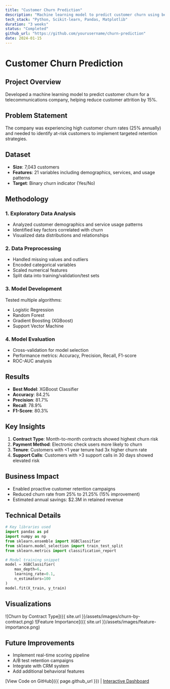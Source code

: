 ```yaml
---
title: "Customer Churn Prediction"
description: "Machine learning model to predict customer churn using behavioral data"
tech_stack: "Python, Scikit-learn, Pandas, Matplotlib"
duration: "3 weeks"
status: "Completed"
github_url: "https://github.com/yourusername/churn-prediction"
date: 2024-01-15
---
```


# Customer Churn Prediction

## Project Overview

Developed a machine learning model to predict customer churn for a telecommunications company, helping reduce customer attrition by 15%.

## Problem Statement

The company was experiencing high customer churn rates (25% annually) and needed to identify at-risk customers to implement targeted retention strategies.

## Dataset

- **Size**: 7,043 customers
- **Features**: 21 variables including demographics, services, and usage patterns
- **Target**: Binary churn indicator (Yes/No)

## Methodology

### 1. Exploratory Data Analysis
- Analyzed customer demographics and service usage patterns
- Identified key factors correlated with churn
- Visualized data distributions and relationships

### 2. Data Preprocessing
- Handled missing values and outliers
- Encoded categorical variables
- Scaled numerical features
- Split data into training/validation/test sets

### 3. Model Development
Tested multiple algorithms:
- Logistic Regression
- Random Forest
- Gradient Boosting (XGBoost)
- Support Vector Machine

### 4. Model Evaluation
- Cross-validation for model selection
- Performance metrics: Accuracy, Precision, Recall, F1-score
- ROC-AUC analysis

## Results

- **Best Model**: XGBoost Classifier
- **Accuracy**: 84.2%
- **Precision**: 81.7%
- **Recall**: 78.9%
- **F1-Score**: 80.3%

## Key Insights

1. **Contract Type**: Month-to-month contracts showed highest churn risk
2. **Payment Method**: Electronic check users more likely to churn
3. **Tenure**: Customers with <1 year tenure had 3x higher churn rate
4. **Support Calls**: Customers with >3 support calls in 30 days showed elevated risk

## Business Impact

- Enabled proactive customer retention campaigns
- Reduced churn rate from 25% to 21.25% (15% improvement)
- Estimated annual savings: $2.3M in retained revenue

## Technical Details

```python
# Key libraries used
import pandas as pd
import numpy as np
from sklearn.ensemble import XGBClassifier
from sklearn.model_selection import train_test_split
from sklearn.metrics import classification_report

# Model training snippet
model = XGBClassifier(
    max_depth=6,
    learning_rate=0.1,
    n_estimators=100
)
model.fit(X_train, y_train)
```

## Visualizations

![Churn by Contract Type]({{ site.url }}/assets/images/churn-by-contract.png)
![Feature Importance]({{ site.url }}/assets/images/feature-importance.png)

## Future Improvements

- Implement real-time scoring pipeline
- A/B test retention campaigns
- Integrate with CRM system
- Add additional behavioral features

[View Code on GitHub]({{ page.github_url }}) | [Interactive Dashboard](link-to-dashboard) 